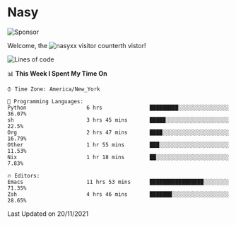 # Nasy

<!--
<p align="center">
<img height="200" src="https://github-readme-stats.vercel.app/api?username=nasyxx&count_private=true&show_icons=true&theme=dracula&include_all_commits=true"/>
<img height="200" src="https://github-readme-stats.vercel.app/api/top-langs/?username=nasyxx&theme=dracula&hide=html,jupyter+notebook&count_private=true&show_icons=true"/>
</p>

  
----------------
-->

![Sponsor](https://img.shields.io/static/v1.svg?label=Sponsor&message=%E2%9D%A4&logo=GitHub&style=flat&color=pink)
 
Welcome, the ![nasyxx visitor counter](https://count.getloli.com/get/@nasyxx?theme=rule34)th vistor!
 
<!--START_SECTION:waka-->
![Lines of code](https://img.shields.io/badge/From%20Hello%20World%20I%27ve%20Written-5.4%20million%20lines%20of%20code-blue)

📊 **This Week I Spent My Time On** 

```text
⌚︎ Time Zone: America/New_York

💬 Programming Languages: 
Python                   6 hrs               █████████░░░░░░░░░░░░░░░░   36.07% 
sh                       3 hrs 45 mins       █████░░░░░░░░░░░░░░░░░░░░   22.5% 
Org                      2 hrs 47 mins       ████░░░░░░░░░░░░░░░░░░░░░   16.79% 
Other                    1 hr 55 mins        ███░░░░░░░░░░░░░░░░░░░░░░   11.53% 
Nix                      1 hr 18 mins        ██░░░░░░░░░░░░░░░░░░░░░░░   7.83%

🔥 Editors: 
Emacs                    11 hrs 53 mins      █████████████████░░░░░░░░   71.35% 
Zsh                      4 hrs 46 mins       ███████░░░░░░░░░░░░░░░░░░   28.65%

```


 Last Updated on 20/11/2021
<!--END_SECTION:waka-->

<!-- ![visitors](https://visitor-badge.laobi.icu/badge?page_id=nasyxx.nasyxx) -->
